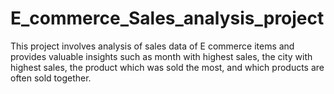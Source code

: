 # E_commerce_Sales_analysis_project
This project involves analysis of sales data of E commerce items and provides valuable insights such as month with highest sales, the city with highest sales,
the product which was sold the most, and which products are often sold together.
